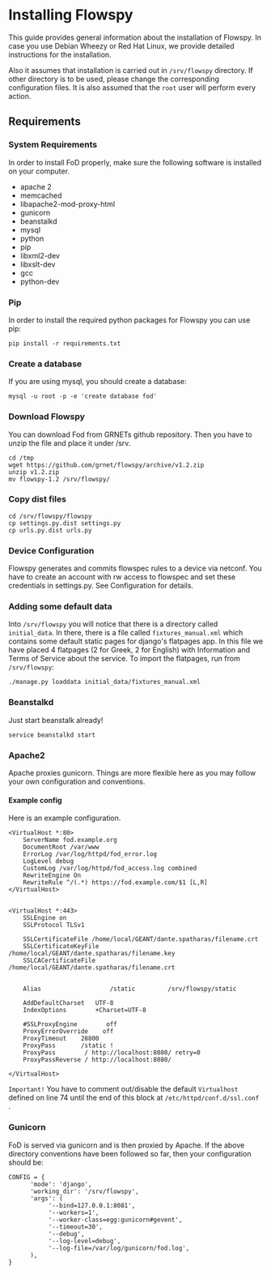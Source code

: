 # Installing Flowspy
This guide provides general information about the installation of Flowspy. In case you use Debian Wheezy or Red Hat Linux, we provide detailed instructions for the installation.

Also it assumes that installation is carried out in `/srv/flowspy`
directory. If other directory is to be used, please change the
corresponding configuration files. It is also assumed that the `root` user
will perform every action.

## Requirements

### System Requirements
In order to install FoD properly, make sure the following software is installed on your computer.

- apache 2
- memcached
- libapache2-mod-proxy-html
- gunicorn
- beanstalkd
- mysql
- python
- pip
- libxml2-dev
- libxslt-dev
- gcc
- python-dev

### Pip
In order to install the required python packages for Flowspy you can use pip:

	pip install -r requirements.txt

### Create a database
If you are using mysql, you should create a database:

    mysql -u root -p -e 'create database fod'

### Download Flowspy
You can download Fod from GRNETs github repository. Then you have to unzip the file and place it under /srv.

	cd /tmp
	wget https://github.com/grnet/flowspy/archive/v1.2.zip
	unzip v1.2.zip
	mv flowspy-1.2 /srv/flowspy/

### Copy dist files

	cd /srv/flowspy/flowspy
	cp settings.py.dist settings.py
	cp urls.py.dist urls.py

### Device Configuration
Flowspy generates and commits flowspec rules to a
device via netconf. You have to create an account
with rw access to flowspec and set these credentials
in settings.py. See Configuration for details.


### Adding some default data
Into `/srv/flowspy` you will notice that there is a directory called `initial_data`. In there, there is a file called `fixtures_manual.xml` which contains some default static pages for django's flatpages app. In this file we have placed 4 flatpages (2 for Greek, 2 for English) with Information and Terms of Service about the service. To import the flatpages, run from `/srv/flowspy`:

	./manage.py loaddata initial_data/fixtures_manual.xml


### Beanstalkd
Just start beanstalk already!

	service beanstalkd start


### Apache2
Apache proxies gunicorn. Things are more flexible here as you may follow your own configuration and conventions.

#### Example config
Here is an example configuration.

	<VirtualHost *:80>
	    ServerName fod.example.org
	    DocumentRoot /var/www
	    ErrorLog /var/log/httpd/fod_error.log
	    LogLevel debug
	    CustomLog /var/log/httpd/fod_access.log combined
	    RewriteEngine On
	    RewriteRule ^/(.*) https://fod.example.com/$1 [L,R]
	</VirtualHost>


	<VirtualHost *:443>
	    SSLEngine on
	    SSLProtocol TLSv1

	    SSLCertificateFile /home/local/GEANT/dante.spatharas/filename.crt
	    SSLCertificateKeyFile /home/local/GEANT/dante.spatharas/filename.key
	    SSLCACertificateFile /home/local/GEANT/dante.spatharas/filename.crt


	    Alias                   /static         /srv/flowspy/static

	    AddDefaultCharset   UTF-8
	    IndexOptions        +Charset=UTF-8

	    #SSLProxyEngine        off
	    ProxyErrorOverride    off
	    ProxyTimeout    28800
	    ProxyPass       /static !
	    ProxyPass        / http://localhost:8080/ retry=0
	    ProxyPassReverse / http://localhost:8080/

	</VirtualHost>

`Important!` You have to comment out/disable the default `Virtualhost` defined on line 74 until the end of this block at `/etc/httpd/conf.d/ssl.conf `.


### Gunicorn
FoD is served via gunicorn and is then proxied by Apache. If the above
directory conventions have been followed so far, then your configuration
should be:

    CONFIG = {
          'mode': 'django',
          'working_dir': '/srv/flowspy',
          'args': (
               '--bind=127.0.0.1:8081',
               '--workers=1',
               '--worker-class=egg:gunicorn#gevent',
               '--timeout=30',
               '--debug',
               '--log-level=debug',
               '--log-file=/var/log/gunicorn/fod.log',
          ),
    }

